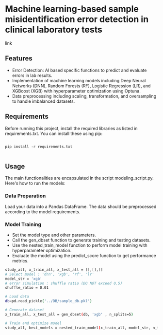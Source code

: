 # Machine learning-based sample misidentification error detection in clinical laboratory tests

link

## Features
- Error Detection: AI based specific functions to predict and evaluate errors in lab results.
- Implementation of machine learning models including Deep Neural Networks (DNN), Random Forests (RF), Logistic Regression (LR), and XGBoost (XGB) with hyperparameter optimization using Optuna.
- Data preprocessing including scaling, transformation, and oversampling to handle imbalanced datasets.

## Requirements
Before running this project, install the required libraries as listed in requirements.txt. You can install these using pip:

<pre>
<code>
pip install -r requirements.txt
</code>
</pre>

## Usage
The main functionalities are encapsulated in the script modeling_script.py. Here's how to run the models:

### Data Preparation
Load your data into a Pandas DataFrame.
The data should be preprocessed according to the model requirements.


### Model Training
- Set the model type and other parameters.
- Call the gen_dbset function to generate training and testing datasets.
- Use the nested_train_model function to perform model training with hyperparameter optimization.
- Evaluate the model using the predict_score function to get performance metrics.

```bash
study_all, x_train_all, x_test_all = [],[],[]
# Select model : 'dnn', 'xgb', 'rf', 'lr'
model_str = 'xgb'
# error simulation : shuffle ratio (DO NOT exceed 0.5)
shuffle_ratio = 0.01

# Load data
db=pd.read_pickle('../DB/sample_db.pkl')

# Generate dataset
x_train_all, x_test_all = gen_dbset(db, 'xgb' , n_splits=5)

# Train and optimize model 
study_all, best_models = nested_train_model(x_train_all, model_str, n_trials =100, shuffle_ratio = shuffle_ratio)
```
